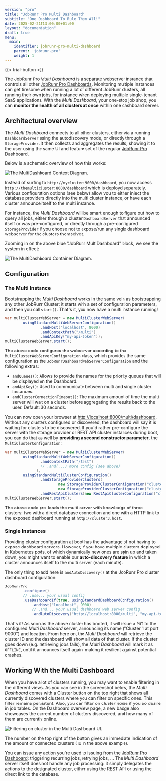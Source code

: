 ```yaml
---
version: "pro"
title: "JobRunr Pro Multi Dashboard"
subtitle: "One Dashboard To Rule Them All!"
date: 2025-02-21T13:00:00+01:00
layout: "documentation"
draft: true
menu: 
  main: 
    identifier: jobrunr-pro-multi-dashboard
    parent: 'jobrunr-pro'
    weight: 1
---
```


{{< trial-button >}}

The JobRunr Pro _Multi Dashboard_ is a separate webserver instance that controls all other [JobRunr Pro Dashboards](/en/documentation/pro/jobrunr-pro-dashboard). Monitoring multiple instances can get tiresome when running a lot of different JobRunr clusters, all running their own jobs, for instance when deploying multiple single-tenant SaaS applications. With the _Multi Dashboard_, your one-stop job shop, you can **monitor the health of all clusters at once** within one dashboard server.

## Architectural overview

The _Multi Dashboard_ connects to all other clusters, either via a running `DashboardServer` using the autodiscovery mode, or directly through a `StorageProvider`. It then collects and aggregates the results, showing it to the user using the same UI and feature set of the regular [JobRunr Pro Dashboard](/en/documentation/pro/jobrunr-pro-dashboard).

Below is a schematic overview of how this works:

![](/documentation/multi-dashboard-context.png "The MultiDashboard Context Diagram.")

Instead of surfing to `http://mycluster:9000/dashboard`, you now access `http://themulticluster:8000/dashboard` which is deployd separately. Various configuration options (see below) allow you to either inject the database providers directly into the multi cluster instance, or have each cluster announce itself to the multi instance.

For instance, the _Multi Dashboard_ will be smart enough to figure out how to query all jobs, either through a cluster `DashboardServer` that announced itself or was pre-configured, or directly through a pre-configured `StorageProvider` if you choose not to expose/run any single dashboard webserver for the clusters themselves. 

Zooming in on the above blue "JobRunr MultiDashboard" block, we see the system in effect:

![](/documentation/multi-dashboard-container.png "The MultiDashboard Container Diagram.")

## Configuration

### The Multi Instance

Bootstrapping the _Multi Dashboard_ works in the same vein as bootstrapping any other JobRunr Cluster: it starts with a set of configuration parameters, and then you call `start()`. That's it, you now have a multi instance running! 

```java
var multiClusterWebServer = new MultiClusterWebServer(
        usingStandardMultiWebServerConfiguration()
                .andHost("localhost", 8000)
                .andContextPath("/multi")
                .andApiKey("my-api-token"));
multiClusterWebServer.start();
```

The above code configures the webserver according to the `MultiClusterWebServerConfiguration` class, which provides the same configuration as the `JobRunrDashboardWebServerConfiguration` and the following extras:

- `andQueues()`: Allows to provide the names for the priority queues that will be displayed on the Dashboard.
- `andApiKey()`: Used to communicate between multi and single cluster instances.
- `andClusterConnectionTimeout()`: The maximum amount of time the multi server will wait on a cluster before aggregating the results back to the user. Default: 30 seconds.

You can now open your browser at [http://localhost:8000/multi/dashboard](http://localhost:8000/multi/dashboard). Without any clusters configured or discovered, the dashboard will say it is waiting for clusters to be discovered. If you'd rather pre-configure the server with the storage provider or REST API cluster instances during boot, you can do that as well by **providing a second constructor parameter**, the `MultiClusterConfiguration`:

```java
var multiClusterWebServer = new MultiClusterWebServer(
        usingStandardMultiWebServerConfiguration()
                .andContextPath("/test")
                // .and(...) more config (see above)
              ),
        usingStandardMultiClusterConfiguration()
                .andStorageProviderClusters(
                        new StorageProviderClusterConfiguration("cluster 1", provider1),
                        new StorageProviderClusterConfiguration("cluster 2", provider2))
                .andRestApiClusters(new RestApiClusterConfiguration("cluster 3", "http://cluster3.host")));
multiClusterWebServer.start();
```

The above code pre-loads the multi server with knowledge of three clusters: two with a direct database connection and one with a HTTP link to the exposed dashboard running at `http://cluster3.host`.

### Single Instances

Providing cluster configuration at boot has the advantage of not having to expose dashboard servers. However, if you have multiple clusters deployed in Kubernetes pods, of which dynamically new ones are spin up and taken down, you might want to enable our **auto-discovery feature** in which a cluster announces itself to the multi server (each minute).

The only thing to add here is `andAutoDiscovery()` at the JobRunr Pro cluster dashboard configuration:

```java
JobRunrPro
        .configure()
        // .use... your usual config
        .useDashboardIf(true, usingStandardDashboardConfiguration()
            .andHost("localhost", 9000)
            // .and... your usual dashboard web server config
            .andAutoDiscovery("http://localhost:8000/multi", "my-api-token", "Cluster 1 at port 9000")
```

That's it! As soon as the above cluster has booted, it will issue a `PUT` to the configured _Multi Dashboard_ server, announcing its name ("Cluster 1 at port 9000") and location. From here on, the _Multi Dashboard_ will retrieve the cluster ID and the dashboard will show all data of that cluster. If the cluster goes down (e.g. retrieving jobs fails), the _Multi Dashboard_ will mark it as `OFFLINE`, until it announces itself again, making it resilient against potential crashes. 

## Working With the Multi Dashboard

When you have a lot of clusters running, you may want to enable filtering in the different views. As you can see in the screenshot below, the _Multi Dashboard_ comes with a Cluster button on the top right that shows all currently discovered clusters where you can filter on specific ones. This filter remains persistent. Also, you can filter on _cluster name_ if you so desire in job tables. On the Dashboard overview page, a new badge also showcases the current number of clusters discovered, and how many of them are currently online.

![](/documentation/multi-dashboard-filter.png "Filtering on cluster in the Multi Dashboard UI.")

The number on the top right of the button gives an immediate indication of the amount of connected clusters (10 in the above example).

You can issue any action you're used to issuing from the [JobRunr Pro Dashboard](/en/documentation/pro/jobrunr-pro-dashboard): triggering recurring jobs, retrying jobs, ... The _Multi Dashboard_ server itself does not handle any job processing: it simply delegates the actions to the designated cluster, either using the REST API or using the direct link to the database. 
